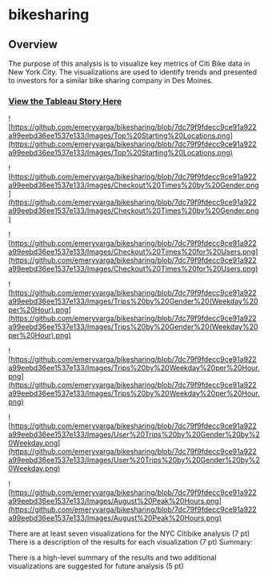 # bikesharing

## Overview

The purpose of this analysis is to visualize key metrics of Citi Bike data in New York City. The visualizations are used to identify trends and presented to investors for a similar bike sharing company in Des Moines.

### [View the Tableau Story Here](https://public.tableau.com/app/profile/emery.varga/viz/NYCCitibikeChallenge_16435977370350/Story1?publish=yes)

![https://github.com/emeryvarga/bikesharing/blob/7dc79f9fdecc9ce91a922a99eebd36ee1537e133/Images/Top%20Starting%20Locations.png](https://github.com/emeryvarga/bikesharing/blob/7dc79f9fdecc9ce91a922a99eebd36ee1537e133/Images/Top%20Starting%20Locations.png)


![https://github.com/emeryvarga/bikesharing/blob/7dc79f9fdecc9ce91a922a99eebd36ee1537e133/Images/Checkout%20Times%20by%20Gender.png](https://github.com/emeryvarga/bikesharing/blob/7dc79f9fdecc9ce91a922a99eebd36ee1537e133/Images/Checkout%20Times%20by%20Gender.png)

![https://github.com/emeryvarga/bikesharing/blob/7dc79f9fdecc9ce91a922a99eebd36ee1537e133/Images/Checkout%20Times%20for%20Users.png](https://github.com/emeryvarga/bikesharing/blob/7dc79f9fdecc9ce91a922a99eebd36ee1537e133/Images/Checkout%20Times%20for%20Users.png)

![https://github.com/emeryvarga/bikesharing/blob/7dc79f9fdecc9ce91a922a99eebd36ee1537e133/Images/Trips%20by%20Gender%20(Weekday%20per%20Hour).png](https://github.com/emeryvarga/bikesharing/blob/7dc79f9fdecc9ce91a922a99eebd36ee1537e133/Images/Trips%20by%20Gender%20(Weekday%20per%20Hour).png)


![https://github.com/emeryvarga/bikesharing/blob/7dc79f9fdecc9ce91a922a99eebd36ee1537e133/Images/Trips%20by%20Weekday%20per%20Hour.png](https://github.com/emeryvarga/bikesharing/blob/7dc79f9fdecc9ce91a922a99eebd36ee1537e133/Images/Trips%20by%20Weekday%20per%20Hour.png)

![https://github.com/emeryvarga/bikesharing/blob/7dc79f9fdecc9ce91a922a99eebd36ee1537e133/Images/User%20Trips%20by%20Gender%20by%20Weekday.png](https://github.com/emeryvarga/bikesharing/blob/7dc79f9fdecc9ce91a922a99eebd36ee1537e133/Images/User%20Trips%20by%20Gender%20by%20Weekday.png)


![https://github.com/emeryvarga/bikesharing/blob/7dc79f9fdecc9ce91a922a99eebd36ee1537e133/Images/August%20Peak%20Hours.png](https://github.com/emeryvarga/bikesharing/blob/7dc79f9fdecc9ce91a922a99eebd36ee1537e133/Images/August%20Peak%20Hours.png)



There are at least seven visualizations for the NYC Citibike analysis (7 pt)
There is a description of the results for each visualization (7 pt)
Summary:

There is a high-level summary of the results and two additional visualizations are suggested for future analysis (5 pt)
